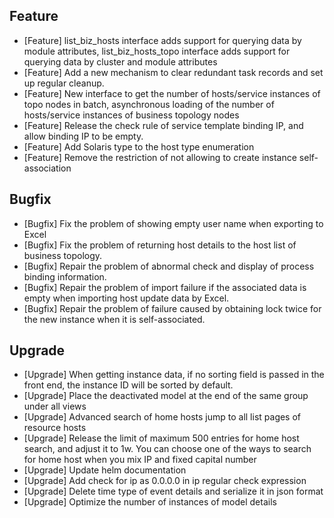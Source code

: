 ## Feature

- [Feature] list_biz_hosts interface adds support for querying data by module attributes, list_biz_hosts_topo interface adds support for querying data by cluster and module attributes
- [Feature] Add a new mechanism to clear redundant task records and set up regular cleanup.
- [Feature] New interface to get the number of hosts/service instances of topo nodes in batch, asynchronous loading of the number of hosts/service instances of business topology nodes
- [Feature] Release the check rule of service template binding IP, and allow binding IP to be empty.
- [Feature] Add Solaris type to the host type enumeration
- [Feature] Remove the restriction of not allowing to create instance self-association

## Bugfix

- [Bugfix] Fix the problem of showing empty user name when exporting to Excel
- [Bugfix] Fix the problem of returning host details to the host list of business topology.
- [Bugfix] Repair the problem of abnormal check and display of process binding information.
- [Bugfix] Repair the problem of import failure if the associated data is empty when importing host update data by Excel.
- [Bugfix] Repair the problem of failure caused by obtaining lock twice for the new instance when it is self-associated.

## Upgrade

- [Upgrade] When getting instance data, if no sorting field is passed in the front end, the instance ID will be sorted by default.
- [Upgrade] Place the deactivated model at the end of the same group under all views
- [Upgrade] Advanced search of home hosts jump to all list pages of resource hosts
- [Upgrade] Release the limit of maximum 500 entries for home host search, and adjust it to 1w. You can choose one of the ways to search for home host when you mix IP and fixed capital number
- [Upgrade] Update helm documentation
- [Upgrade] Add check for ip as 0.0.0.0 in ip regular check expression
- [Upgrade] Delete time type of event details and serialize it in json format
- [Upgrade] Optimize the number of instances of model details